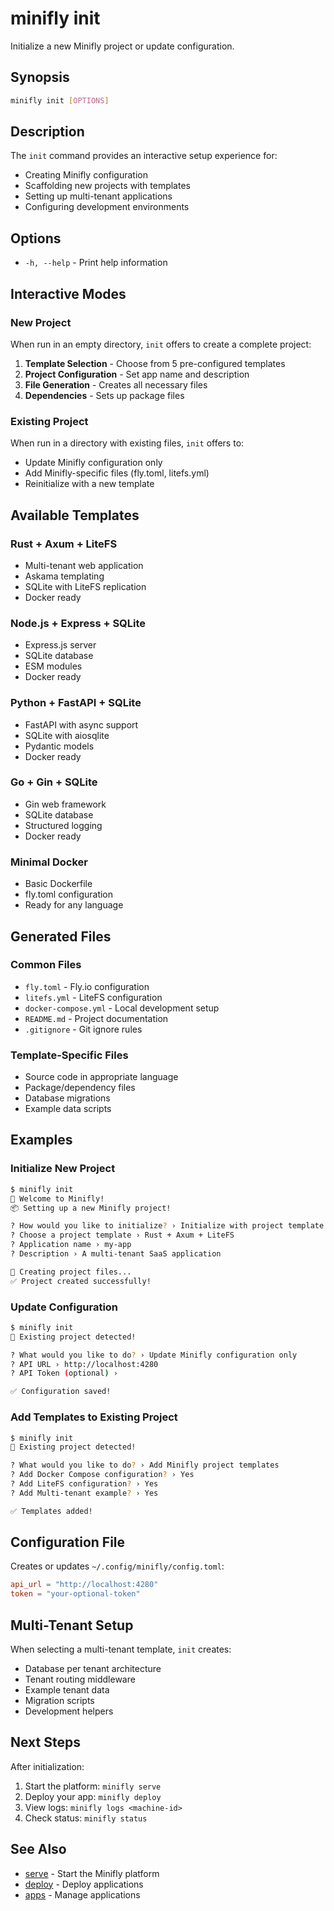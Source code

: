 # minifly init

Initialize a new Minifly project or update configuration.

## Synopsis

```bash
minifly init [OPTIONS]
```

## Description

The `init` command provides an interactive setup experience for:
- Creating Minifly configuration
- Scaffolding new projects with templates
- Setting up multi-tenant applications
- Configuring development environments

## Options

- `-h, --help` - Print help information

## Interactive Modes

### New Project

When run in an empty directory, `init` offers to create a complete project:

1. **Template Selection** - Choose from 5 pre-configured templates
2. **Project Configuration** - Set app name and description
3. **File Generation** - Creates all necessary files
4. **Dependencies** - Sets up package files

### Existing Project

When run in a directory with existing files, `init` offers to:

- Update Minifly configuration only
- Add Minifly-specific files (fly.toml, litefs.yml)
- Reinitialize with a new template

## Available Templates

### Rust + Axum + LiteFS
- Multi-tenant web application
- Askama templating
- SQLite with LiteFS replication
- Docker ready

### Node.js + Express + SQLite
- Express.js server
- SQLite database
- ESM modules
- Docker ready

### Python + FastAPI + SQLite
- FastAPI with async support
- SQLite with aiosqlite
- Pydantic models
- Docker ready

### Go + Gin + SQLite
- Gin web framework
- SQLite database
- Structured logging
- Docker ready

### Minimal Docker
- Basic Dockerfile
- fly.toml configuration
- Ready for any language

## Generated Files

### Common Files
- `fly.toml` - Fly.io configuration
- `litefs.yml` - LiteFS configuration
- `docker-compose.yml` - Local development setup
- `README.md` - Project documentation
- `.gitignore` - Git ignore rules

### Template-Specific Files
- Source code in appropriate language
- Package/dependency files
- Database migrations
- Example data scripts

## Examples

### Initialize New Project
```bash
$ minifly init
🚀 Welcome to Minifly!
📦 Setting up a new Minifly project!

? How would you like to initialize? › Initialize with project template
? Choose a project template › Rust + Axum + LiteFS
? Application name › my-app
? Description › A multi-tenant SaaS application

📝 Creating project files...
✅ Project created successfully!
```

### Update Configuration
```bash
$ minifly init
📁 Existing project detected!

? What would you like to do? › Update Minifly configuration only
? API URL › http://localhost:4280
? API Token (optional) › 

✅ Configuration saved!
```

### Add Templates to Existing Project
```bash
$ minifly init
📁 Existing project detected!

? What would you like to do? › Add Minifly project templates
? Add Docker Compose configuration? › Yes
? Add LiteFS configuration? › Yes
? Add Multi-tenant example? › Yes

✅ Templates added!
```

## Configuration File

Creates or updates `~/.config/minifly/config.toml`:

```toml
api_url = "http://localhost:4280"
token = "your-optional-token"
```

## Multi-Tenant Setup

When selecting a multi-tenant template, `init` creates:

- Database per tenant architecture
- Tenant routing middleware
- Example tenant data
- Migration scripts
- Development helpers

## Next Steps

After initialization:

1. Start the platform: `minifly serve`
2. Deploy your app: `minifly deploy`
3. View logs: `minifly logs <machine-id>`
4. Check status: `minifly status`

## See Also

- [serve](./serve) - Start the Minifly platform
- [deploy](./deploy) - Deploy applications
- [apps](./apps) - Manage applications